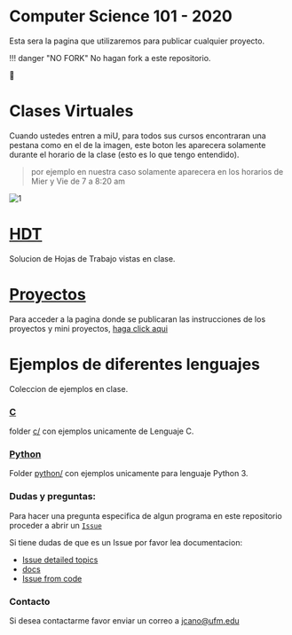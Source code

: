 # Computer Science 101 - 2020

Esta sera la pagina que utilizaremos para publicar cualquier proyecto.

!!! danger "NO FORK"
    No hagan fork a este repositorio.

:wave:

# Clases Virtuales

Cuando ustedes entren a miU, para todos sus cursos encontraran una pestana como en el de la imagen, este boton les aparecera solamente durante el horario de la clase (esto es lo que tengo entendido).

> por ejemplo en nuestra caso solamente aparecera en los horarios de Mier y Vie de 7 a 8:20 am

![1](img/ufmvirtual.png)


# [HDT](hdt/index.md)

Solucion de Hojas de Trabajo vistas en clase.
# [Proyectos](projects/projects.md)

Para acceder a la pagina donde se publicaran las instrucciones de los proyectos y mini proyectos, [haga click aqui](projects/projects.md)



# Ejemplos de diferentes lenguajes
Coleccion de ejemplos en clase.

### [C]((https://github.com/cs-ufm/cs101-2020/tree/master/c))

folder [c/](https://github.com/cs-ufm/cs101-2020/tree/master/c) con ejemplos unicamente de Lenguaje C.

### [Python](https://github.com/cs-ufm/cs101-2020/tree/master/python)

Folder [python/](https://github.com/cs-ufm/cs101-2020/tree/master/python) con ejemplos unicamente para lenguaje Python 3.


### Dudas y preguntas:

Para hacer una pregunta especifica de algun programa en este repositorio proceder a abrir un [`Issue`](https://github.com/cs-ufm/cs101-2020/issues)

Si tiene dudas de que es un Issue por favor lea documentacion:

- [Issue detailed topics](https://help.github.com/en/github/managing-your-work-on-github/managing-your-work-with-issues)
- [docs](https://help.github.com/en/github/managing-your-work-on-github/creating-an-issue)
- [Issue from  code](https://help.github.com/en/github/managing-your-work-on-github/opening-an-issue-from-code)


### Contacto

Si desea contactarme favor enviar un correo a
[jcano@ufm.edu](mailto:jcano@ufm.edu?subject=[CS101-2020]%20Duda%20de%20Curso)
